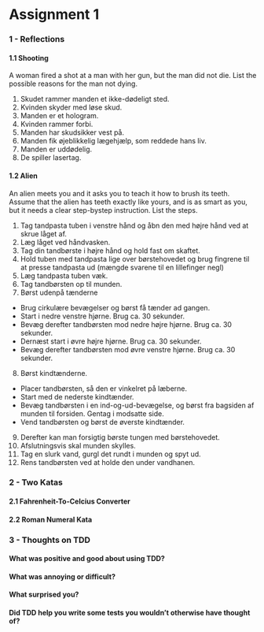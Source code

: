# Assignment 1

### 1 - Reflections

#### 1.1 Shooting

A woman fired a shot at a man with her gun, but the man did not die. List the possible
reasons for the man not dying.

1. Skudet rammer manden et ikke-dødeligt sted.
2. Kvinden skyder med løse skud.
3. Manden er et hologram.
4. Kvinden rammer forbi.
5. Manden har skudsikker vest på.
6. Manden fik øjeblikkelig lægehjælp, som reddede hans liv.
7. Manden er uddødelig.
8. De spiller lasertag.

#### 1.2 Alien

An alien meets you and it asks you to teach it how to brush its teeth. 
Assume that the alien has teeth exactly like yours, and is as smart as you, but it needs a clear step-bystep instruction. 
List the steps.

1. Tag tandpasta tuben i venstre hånd og åbn den med højre hånd ved at skrue låget af.
2. Læg låget ved håndvasken.
3. Tag din tandbørste i højre hånd og hold fast om skaftet.
4. Hold tuben med tandpasta lige over børstehovedet og brug fingrene til at presse tandpasta ud (mængde svarene til en lillefinger negl)
5. Læg tandpasta tuben væk.
6. Tag tandbørsten op til munden.
7. Børst udenpå tænderne 
- Brug cirkulære bevægelser og børst få tænder ad gangen.
- Start i nedre venstre hjørne. Brug ca. 30 sekunder. 
- Bevæg derefter tandbørsten mod nedre højre hjørne. Brug ca. 30 sekunder.
- Dernæst start i øvre højre hjørne. Brug ca. 30 sekunder.
- Bevæg derefter tandbørsten mod øvre venstre hjørne. Brug ca. 30 sekunder. 
8. Børst kindtænderne. 
- Placer tandbørsten, så den er vinkelret på læberne. 
- Start med de nederste kindtænder.
- Bevæg tandbørsten i en ind-og-ud-bevægelse, og børst fra bagsiden af munden til forsiden. Gentag i modsatte side. 
- Vend tandbørsten og børst de øverste kindtænder.
9. Derefter kan man forsigtig børste tungen med børstehovedet.
10. Afslutningsvis skal munden skylles. 
11. Tag en slurk vand, gurgl det rundt i munden og spyt ud.
12. Rens tandbørsten ved at holde den under vandhanen.

### 2 - Two Katas

#### 2.1 Fahrenheit-To-Celcius Converter

#### 2.2 Roman Numeral Kata

### 3 - Thoughts on TDD

#### What was positive and good about using TDD?

#### What was annoying or difficult?

#### What surprised you?

#### Did TDD help you write some tests you wouldn’t otherwise have thought of?

